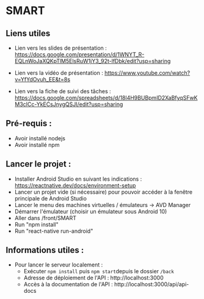 # SMART

## Liens utiles
- Lien vers les slides de présentation : https://docs.google.com/presentation/d/1WNYT_R-EQLnWoJaXQKpTlM5ElsRuW1jY3_92t-lfDbk/edit?usp=sharing

- Lien vers la vidéo de présentation : https://www.youtube.com/watch?v=YfYdOvuh_EE&t=8s

- Lien vers la fiche de suivi des tâches : https://docs.google.com/spreadsheets/d/18l4H9BUBpmID2XaBfyqSFwKM3cICc-YkECsJnygQSJI/edit?usp=sharing

## Pré-requis : 
- Avoir installé nodejs
- Avoir installé npm

## Lancer le projet :
- Installer Android Studio en suivant les indications : https://reactnative.dev/docs/environment-setup
- Lancer un projet vide (si nécessaire) pour pouvoir accéder à la fenêtre principale de Android Studio
- Lancer le menu des machines virtuelles / émulateurs -> AVD Manager
- Démarrer l'émulateur (choisir un émulateur sous Android 10)
- Aller dans /front/SMART
- Run "npm install"
- Run "react-native run-android"

## Informations utiles : 

- Pour lancer le serveur localement :
    - Exécuter `npm install` puis `npm start`depuis le dossier `/back`
    - Adresse de déploiement de l'API : http://localhost:3000
    - Accès à la documentation de l'API : http://localhost:3000/api/api-docs
